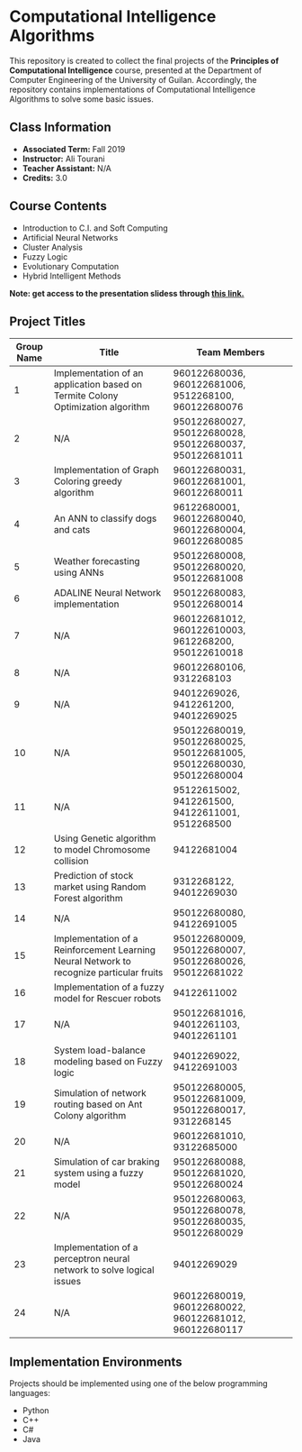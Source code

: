 # Computational Intelligence Algorithms

This repository is created to collect the final projects of the **Principles of Computational Intelligence** course, presented at the Department of Computer Engineering of the University of Guilan. Accordingly, the repository contains implementations of Computational Intelligence Algorithms to solve some basic issues.

## Class Information
- **Associated Term:** Fall 2019
- **Instructor:** Ali Tourani
- **Teacher Assistant:** N/A
- **Credits:** 3.0


## Course Contents
- Introduction to C.I. and Soft Computing
- Artificial Neural Networks
- Cluster Analysis
- Fuzzy Logic
- Evolutionary Computation
- Hybrid Intelligent Methods

****Note: get access to the presentation slidess through [this link.](http://alitourani.ir/downloadable-files/ "this link.")****

## Project Titles
| Group Name | Title | Team Members |
| ------------ | ------------ | ------------ |
| 1 | Implementation of an application based on Termite Colony Optimization algorithm | 960122680036, 960122681006, 9512268100, 960122680076 |
| 2 | N/A | 950122680027, 950122680028, 950122680037, 950122681011 |
| 3 | Implementation of Graph Coloring greedy algorithm | 960122680031, 960122681001, 960122680011 |
| 4 | An ANN to classify dogs and cats | 96122680001, 960122680040, 960122680004, 960122680085 |
| 5 | Weather forecasting using ANNs | 950122680008, 950122680020, 950122681008 |
| 6 | ADALINE Neural Network implementation | 950122680083, 950122680014 |
| 7 | N/A | 960122681012, 960122610003, 9612268200, 950122610018 |
| 8 | N/A | 960122680106, 9312268103 |
| 9 | N/A | 94012269026, 9412261200, 94012269025 |
| 10 | N/A | 950122680019, 950122680025, 950122681005, 950122680030, 950122680004 |
| 11 | N/A | 95122615002, 9412261500, 94122611001, 9512268500 |
| 12 | Using Genetic algorithm to model Chromosome collision | 94122681004 |
| 13 | Prediction of stock market using Random Forest algorithm | 9312268122, 94012269030 |
| 14 | N/A | 950122680080, 94122691005 |
| 15 | Implementation of a Reinforcement Learning Neural Network to recognize particular fruits | 950122680009, 950122680007, 950122680026, 950122681022 |
| 16 | Implementation of a fuzzy model for Rescuer robots | 94122611002 |
| 17 | N/A | 950122681016, 94012261103, 94012261101 |
| 18 | System load-balance modeling based on Fuzzy logic | 94012269022, 94122691003 |
| 19 | Simulation of network routing based on Ant Colony algorithm | 950122680005, 950122681009, 950122680017, 9312268145 |
| 20 | N/A | 960122681010, 93122685000 |
| 21 | Simulation of car braking system using a fuzzy model | 950122680088, 950122681020, 950122680024 |
| 22 | N/A | 950122680063, 950122680078, 950122680035, 950122680029 |
| 23 | Implementation of a perceptron neural network to solve logical issues | 94012269029 |
| 24 | N/A | 960122680019, 960122680022, 960122681012, 960122680117 |

## Implementation Environments
Projects should be implemented using one of the below programming languages:
- Python
- C++
- C#
- Java
